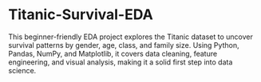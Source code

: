 # Titanic-Survival-EDA
This beginner-friendly EDA project explores the Titanic dataset to uncover survival patterns by gender, age, class, and family size. Using Python, Pandas, NumPy, and Matplotlib, it covers data cleaning, feature engineering, and visual analysis, making it a solid first step into data science.
